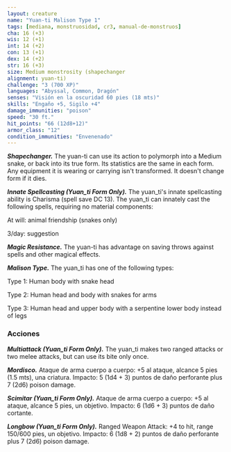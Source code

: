 ```yaml
---
layout: creature
name: "Yuan-ti Malison Type 1"
tags: [mediana, monstruosidad, cr3, manual-de-monstruos]
cha: 16 (+3)
wis: 12 (+1)
int: 14 (+2)
con: 13 (+1)
dex: 14 (+2)
str: 16 (+3)
size: Medium monstrosity (shapechanger
alignment: yuan-ti)
challenge: "3 (700 XP)"
languages: "Abyssal, Common, Dragón"
senses: "Visión en la oscuridad 60 pies (18 mts)"
skills: "Engaño +5, Sigilo +4"
damage_immunities: "poison"
speed: "30 ft."
hit_points: "66 (12d8+12)"
armor_class: "12"
condition_immunities: "Envenenado"
---
```


***Shapechanger.*** The yuan-ti can use its action to polymorph into a Medium snake, or back into its true form. Its statistics are the same in each form. Any equipment it is wearing or carrying isn't transformed. It doesn't change form if it dies.

***Innate Spellcasting (Yuan_ti Form Only).*** The yuan_ti's innate spellcasting ability is Charisma (spell save DC 13). The yuan_ti can innately cast the following spells, requiring no material components:

At will: animal friendship (snakes only)

3/day: suggestion

***Magic Resistance.*** The yuan-ti has advantage on saving throws against spells and other magical effects.

***Malison Type.*** The yuan_ti has one of the following types:

Type 1: Human body with snake head

Type 2: Human head and body with snakes for arms

Type 3: Human head and upper body with a serpentine lower body instead of legs

### Acciones

***Multiattack (Yuan_ti Form Only).*** The yuan_ti makes two ranged attacks or two melee attacks, but can use its bite only once.

***Mordisco.*** Ataque de arma cuerpo a cuerpo: +5 al ataque, alcance 5 pies (1.5 mts), una criatura. Impacto: 5 (1d4 + 3) puntos de daño perforante plus 7 (2d6) poison damage.

***Scimitar (Yuan_ti Form Only).*** Ataque de arma cuerpo a cuerpo: +5 al ataque, alcance 5 pies, un objetivo. Impacto: 6 (1d6 + 3) puntos de daño cortante.

***Longbow (Yuan_ti Form Only).*** Ranged Weapon Attack: +4 to hit, range 150/600 pies, un objetivo. Impacto: 6 (1d8 + 2) puntos de daño perforante plus 7 (2d6) poison damage.